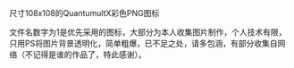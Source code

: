 尺寸108x108的QuantumultX彩色PNG图标

文件名数字为1是优先采用的图标，大部分为本人收集图片制作，个人技术有限，只用PS将图片背景透明化，简单粗爆，已不足之处，请多包涵，有部分收集自网络（不记得是谁的作品了，特此感谢）。

